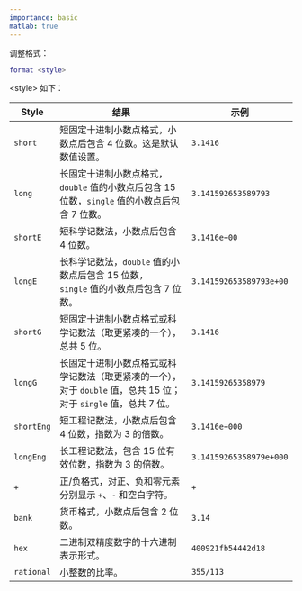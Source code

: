 ```yaml
---
importance: basic
matlab: true
---
```

调整格式：
```matlab
format <style>
```
\<style\> 如下：

|Style|结果|示例|
|---|---|---|
|`short`|短固定十进制小数点格式，小数点后包含 4 位数。这是默认数值设置。|`3.1416`|
|`long`|长固定十进制小数点格式，`double` 值的小数点后包含 15 位数，`single` 值的小数点后包含 7 位数。|`3.141592653589793`|
|`shortE`|短科学记数法，小数点后包含 4 位数。|`3.1416e+00`|
|`longE`|长科学记数法，`double` 值的小数点后包含 15 位数，`single` 值的小数点后包含 7 位数。|`3.141592653589793e+00`|
|`shortG`|短固定十进制小数点格式或科学记数法（取更紧凑的一个），总共 5 位。|`3.1416`|
|`longG`|长固定十进制小数点格式或科学记数法（取更紧凑的一个），对于 `double` 值，总共 15 位；对于 `single` 值，总共 7 位。|`3.14159265358979`|
|`shortEng`|短工程记数法，小数点后包含 4 位数，指数为 3 的倍数。|`3.1416e+000`|
|`longEng`|长工程记数法，包含 15 位有效位数，指数为 3 的倍数。|`3.14159265358979e+000`|
|`+`|正/负格式，对正、负和零元素分别显示 `+`、`-` 和空白字符。|`+`|
|`bank`|货币格式，小数点后包含 2 位数。|`3.14`|
|`hex`|二进制双精度数字的十六进制表示形式。|`400921fb54442d18`|
|`rational`|小整数的比率。|`355/113`|